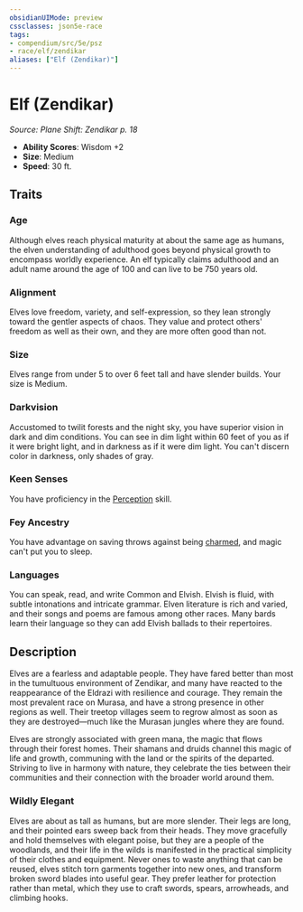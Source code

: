 ```yaml
---
obsidianUIMode: preview
cssclasses: json5e-race
tags:
- compendium/src/5e/psz
- race/elf/zendikar
aliases: ["Elf (Zendikar)"]
---
```

# Elf (Zendikar)
*Source: Plane Shift: Zendikar p. 18*  

- **Ability Scores**: Wisdom +2
- **Size**: Medium
- **Speed**: 30 ft.

## Traits

### Age

Although elves reach physical maturity at about the same age as humans, the elven understanding of adulthood goes beyond physical growth to encompass worldly experience. An elf typically claims adulthood and an adult name around the age of 100 and can live to be 750 years old.

### Alignment

Elves love freedom, variety, and self-expression, so they lean strongly toward the gentler aspects of chaos. They value and protect others' freedom as well as their own, and they are more often good than not.

### Size

Elves range from under 5 to over 6 feet tall and have slender builds. Your size is Medium.

### Darkvision

Accustomed to twilit forests and the night sky, you have superior vision in dark and dim conditions. You can see in dim light within 60 feet of you as if it were bright light, and in darkness as if it were dim light. You can't discern color in darkness, only shades of gray.

### Keen Senses

You have proficiency in the [Perception](/Systems/5e/rules/skills.md#Perception) skill.

### Fey Ancestry

You have advantage on saving throws against being [charmed](/Systems/5e/rules/conditions.md#charmed), and magic can't put you to sleep.

### Languages

You can speak, read, and write Common and Elvish. Elvish is fluid, with subtle intonations and intricate grammar. Elven literature is rich and varied, and their songs and poems are famous among other races. Many bards learn their language so they can add Elvish ballads to their repertoires.

## Description

Elves are a fearless and adaptable people. They have fared better than most in the tumultuous environment of Zendikar, and many have reacted to the reappearance of the Eldrazi with resilience and courage. They remain the most prevalent race on Murasa, and have a strong presence in other regions as well. Their treetop villages seem to regrow almost as soon as they are destroyed—much like the Murasan jungles where they are found.

Elves are strongly associated with green mana, the magic that flows through their forest homes. Their shamans and druids channel this magic of life and growth, communing with the land or the spirits of the departed. Striving to live in harmony with nature, they celebrate the ties between their communities and their connection with the broader world around them.

### Wildly Elegant

Elves are about as tall as humans, but are more slender. Their legs are long, and their pointed ears sweep back from their heads. They move gracefully and hold themselves with elegant poise, but they are a people of the woodlands, and their life in the wilds is manifested in the practical simplicity of their clothes and equipment. Never ones to waste anything that can be reused, elves stitch torn garments together into new ones, and transform broken sword blades into useful gear. They prefer leather for protection rather than metal, which they use to craft swords, spears, arrowheads, and climbing hooks.